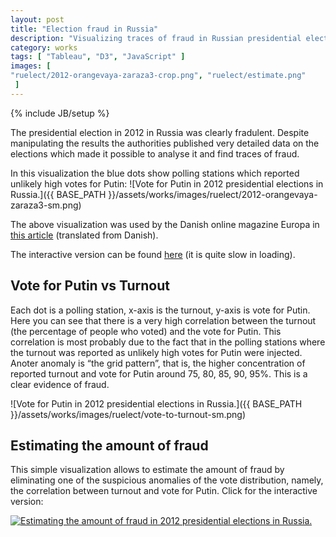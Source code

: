 ```yaml
---
layout: post
title: "Election fraud in Russia"
description: "Visualizing traces of fraud in Russian presidential election in 2012 and estimating the amount of fraud."
category: works
tags: [ "Tableau", "D3", "JavaScript" ]
images: [
"ruelect/2012-orangevaya-zaraza3-crop.png", "ruelect/estimate.png"
 ]
---
```

{% include JB/setup %}



The presidential election in 2012 in Russia was clearly fradulent.
Despite manipulating the results the authorities published very detailed data on the elections
which made it possible to analyse it and find traces of fraud.

In this visualization the blue dots show polling stations which reported unlikely high votes for Putin:
![Vote for Putin in 2012 presidential elections in Russia.]({{ BASE_PATH }}/assets/works/images/ruelect/2012-orangevaya-zaraza3-sm.png)

The above visualization was used by the Danish online magazine Europa in [this article](http://translate.google.com/translate?sl=auto&tl=en&js=n&prev=_t&hl=en&ie=UTF-8&u=http%3A%2F%2Fmagasineteuropa.dk%2F%3Fp%3D5544&act=url) (translated from Danish).

The interactive version can be found [here](http://public.tableausoftware.com/views/russian-presidential-elections-2012-map-orange/sheet1?:embed=y) (it is quite slow in loading).



## Vote for Putin vs Turnout

Each dot is a polling station, x-axis is the turnout, y-axis is vote for Putin. Here you can see that there is a very high correlation between the turnout (the percentage of people who voted) and the vote for Putin. This correlation is most probably due to the fact that in the polling stations where the turnout was reported as unlikely high votes for Putin were injected.
Anoter anomaly is “the grid pattern”, that is, the higher concentration of reported turnout and vote for Putin around 75, 80, 85, 90, 95%. This is a clear evidence of fraud.

![Vote for Putin in 2012 presidential elections in Russia.]({{ BASE_PATH }}/assets/works/images/ruelect/vote-to-turnout-sm.png)


## Estimating the amount of fraud

This simple visualization allows to estimate the amount of fraud by eliminating one of the suspicious anomalies of the vote distribution, namely, the correlation between turnout and vote for Putin. Click for the interactive version:

<a href="http://diuf.unifr.ch/people/boyandii/pub/elections/2012/"><img title="Estimating the amount of fraud in 2012 presidential elections in Russia." src="{{ BASE_PATH }}/assets/works/images/ruelect/estimate.png"></a>